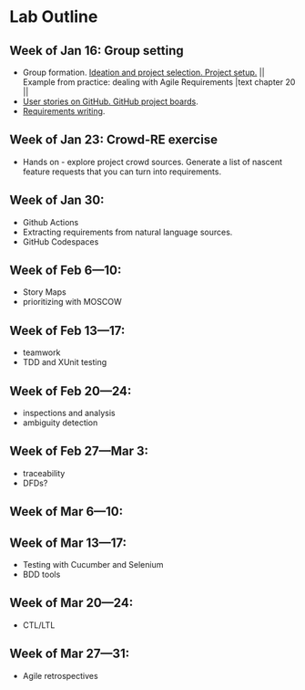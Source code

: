 # Lab Outline

## Week of Jan 16: Group setting
- Group formation. [Ideation and project selection. Project setup.](labs/project-overview.md)
  || Example from practice: dealing with Agile Requirements |text chapter 20 ||
- [User stories on GitHub. GitHub project boards](labs/github-reqs.md).
- [Requirements writing](labs/writing-req.md). 

## Week of Jan 23: Crowd-RE exercise
- Hands on - explore project crowd sources. Generate a list of nascent feature requests that you can turn into requirements. 

## Week of Jan 30: 
- Github Actions
- Extracting requirements from natural language sources. 
- GitHub Codespaces

## Week of Feb 6—10: 
- Story Maps
- prioritizing with MOSCOW

## Week of Feb 13—17: 
- teamwork
- TDD and XUnit testing

## Week of Feb 20—24: 
- inspections and analysis
- ambiguity detection

## Week of Feb 27—Mar 3: 
- traceability 
- DFDs?

## Week of Mar 6—10: 
## Week of Mar 13—17: 
- Testing with Cucumber and Selenium
- BDD tools

## Week of Mar 20—24: 
- CTL/LTL

## Week of Mar 27—31: 
- Agile retrospectives